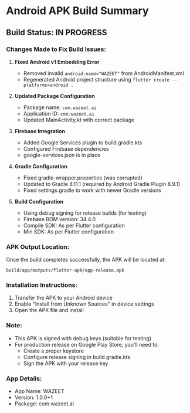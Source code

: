# Android APK Build Summary

## Build Status: IN PROGRESS

### Changes Made to Fix Build Issues:

1. **Fixed Android v1 Embedding Error**
   - Removed invalid `android:name="WAZEET"` from AndroidManifest.xml
   - Regenerated Android project structure using `flutter create --platforms=android .`

2. **Updated Package Configuration**
   - Package name: `com.wazeet.ai`
   - Application ID: `com.wazeet.ai`
   - Updated MainActivity.kt with correct package

3. **Firebase Integration**
   - Added Google Services plugin to build.gradle.kts
   - Configured Firebase dependencies
   - google-services.json is in place

4. **Gradle Configuration**
   - Fixed gradle-wrapper.properties (was corrupted)
   - Updated to Gradle 8.11.1 (required by Android Gradle Plugin 8.9.1)
   - Fixed settings.gradle to work with newer Gradle versions

5. **Build Configuration**
   - Using debug signing for release builds (for testing)
   - Firebase BOM version: 34.4.0
   - Compile SDK: As per Flutter configuration
   - Min SDK: As per Flutter configuration

### APK Output Location:
Once the build completes successfully, the APK will be located at:
```
build/app/outputs/flutter-apk/app-release.apk
```

### Installation Instructions:
1. Transfer the APK to your Android device
2. Enable "Install from Unknown Sources" in device settings
3. Open the APK file and install

### Note:
- This APK is signed with debug keys (suitable for testing)
- For production release on Google Play Store, you'll need to:
  - Create a proper keystore
  - Configure release signing in build.gradle.kts
  - Sign the APK with your release key

### App Details:
- App Name: WAZEET
- Version: 1.0.0+1
- Package: com.wazeet.ai
